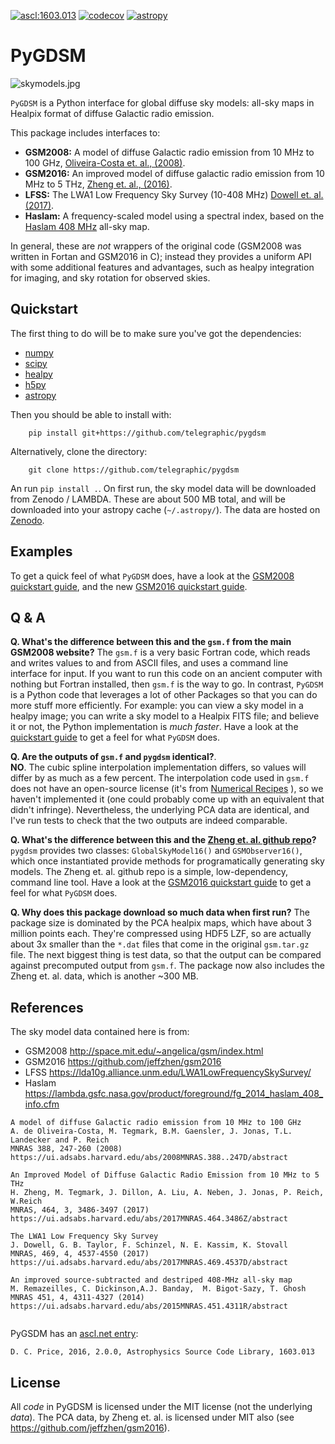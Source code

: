 [![ascl:1603.013](https://img.shields.io/badge/ascl-1603.013-blue.svg)](https://ascl.net/1603.013)
[![codecov](https://codecov.io/gh/telegraphic/pygdsm/branch/master/graph/badge.svg)](https://codecov.io/gh/telegraphic/pygdsm)
[![astropy](http://img.shields.io/badge/powered%20by-AstroPy-orange.svg?style=flat)](http://www.astropy.org/) 
 
PyGDSM
=====

![skymodels.jpg](https://github.com/telegraphic/pygdsm/raw/master/docs/skymodels.jpg)



`PyGDSM` is a Python interface for global diffuse sky models: all-sky maps in Healpix format of diffuse Galactic radio emission.

This package includes interfaces to:
 * **GSM2008:** A model of diffuse Galactic radio emission from 10 MHz to 100 GHz, [Oliveira-Costa et. al., (2008)](https://ui.adsabs.harvard.edu/abs/2008MNRAS.388..247D/abstract). 
 * **GSM2016:** An improved model of diffuse galactic radio emission from 10 MHz to 5 THz, [Zheng et. al., (2016)](https://ui.adsabs.harvard.edu/abs/2017MNRAS.464.3486Z/abstract).
 * **LFSS:** The LWA1 Low Frequency Sky Survey (10-408 MHz) [Dowell et. al. (2017)](https://ui.adsabs.harvard.edu/abs/2017MNRAS.469.4537D/abstract). 
 * **Haslam:** A frequency-scaled model using a spectral index, based on the [Haslam 408 MHz](https://lambda.gsfc.nasa.gov/product/foreground/fg_2014_haslam_408_info.cfm) all-sky map.

In general, these are *not* wrappers of the original code (GSM2008 was written in Fortan and GSM2016 in C); instead they provides a uniform API with some additional features and advantages, such as healpy integration for imaging, and sky rotation for observed skies. 


Quickstart
----------

The first thing to do will be to make sure you've got the dependencies: 

* [numpy](http://www.numpy.org/)
* [scipy](http://www.scipy.org/install.html)
* [healpy](http://healpy.readthedocs.org/en/latest/)
* [h5py](http://www.h5py.org/)
* [astropy](http://www.astropy.org/)

Then you should be able to install with:

        pip install git+https://github.com/telegraphic/pygdsm

Alternatively, clone the directory:

        git clone https://github.com/telegraphic/pygdsm
       
An run `pip install .`. On first run, the sky model data will be downloaded from Zenodo / LAMBDA. These are about 500 MB total, and will be downloaded into your astropy cache (`~/.astropy/`). The data are hosted on [Zenodo](https://zenodo.org/record/3479985#.XaASx79S-AY).

Examples
---------

To get a quick feel of what `PyGDSM` does, have a look at the 
[GSM2008 quickstart guide](http://nbviewer.ipython.org/github/telegraphic/PyGDSM/blob/master/docs/pygdsm_quickstart.ipynb), and the new
[GSM2016 quickstart guide](http://nbviewer.ipython.org/github/telegraphic/PyGDSM/blob/master/docs/pygdsm2016_quickstart.ipynb).

Q & A
-----

**Q. What's the difference between this and the `gsm.f` from the main GSM2008 website?**
     The `gsm.f` is a very basic Fortran code, which reads and writes values to and from
     ASCII files, and uses a command line interface for input. If you want to run this code
     on an ancient computer with nothing but Fortran installed, then `gsm.f` is the way to go. 
     In contrast, `PyGDSM` is a Python code that leverages a lot of other Packages so that you 
     can do more stuff more efficiently. For example: you can view a sky model in a healpy 
     image; you can write a sky model to a Healpix FITS file; and believe it or not, the 
     Python implementation is *much faster*. Have a look at the 
     [quickstart guide](http://nbviewer.ipython.org/github/telegraphic/PyGDSM/blob/master/docs/pygdsm_quickstart.ipynb)
     to get a feel for what `PyGDSM` does.

**Q. Are the outputs of `gsm.f` and `pygdsm` identical?**.  
     **NO**. The cubic  spline interpolation implementation differs, so values will differ by as 
     much as a few percent. The interpolation code used in `gsm.f` does not have an open-source
     license (it's from [Numerical Recipes](http://www.nr.com/licenses/) ), so we haven't 
     implemented it (one could probably come up with an equivalent that didn't infringe).
     Nevertheless, the underlying PCA data are identical, and I've run tests to check that
     the two outputs are indeed comparable. 

**Q. What's the difference between this and the [Zheng et. al. github repo](https://github.com/jeffzhen/gsm2016)?**
     `pygdsm` provides two classes: `GlobalSkyModel16()` and `GSMObserver16()`, which once instantiated
     provide methods for programatically generating sky models. The Zheng et. al. github repo is a 
     simple, low-dependency, command line tool. Have a look at the 
     [GSM2016 quickstart guide](http://nbviewer.ipython.org/github/telegraphic/PyGDSM/blob/master/docs/pygdsm2016_quickstart.ipynb)
     to get a feel for what `PyGDSM` does.

**Q. Why does this package download so much data when first run?**
     The package size is dominated by the PCA healpix maps, which have about 3 million points each.
     They're compressed using HDF5 LZF, so are actually about 3x smaller than the `*.dat`
     files that come in the original `gsm.tar.gz` file. The next biggest thing is test data,
     so that the output can be compared against precomputed output from `gsm.f`. The package now also includes
     the Zheng et. al. data, which is another ~300 MB.
   

References
----------

The sky model data contained here is from:
* GSM2008 http://space.mit.edu/~angelica/gsm/index.html 
* GSM2016 https://github.com/jeffzhen/gsm2016
* LFSS https://lda10g.alliance.unm.edu/LWA1LowFrequencySkySurvey/
* Haslam https://lambda.gsfc.nasa.gov/product/foreground/fg_2014_haslam_408_info.cfm


```
A model of diffuse Galactic radio emission from 10 MHz to 100 GHz
A. de Oliveira-Costa, M. Tegmark, B.M. Gaensler, J. Jonas, T.L. Landecker and P. Reich
MNRAS 388, 247-260 (2008)
https://ui.adsabs.harvard.edu/abs/2008MNRAS.388..247D/abstract

An Improved Model of Diffuse Galactic Radio Emission from 10 MHz to 5 THz
H. Zheng, M. Tegmark, J. Dillon, A. Liu, A. Neben, J. Jonas, P. Reich, W.Reich
MNRAS, 464, 3, 3486-3497 (2017)
https://ui.adsabs.harvard.edu/abs/2017MNRAS.464.3486Z/abstract

The LWA1 Low Frequency Sky Survey
J. Dowell, G. B. Taylor, F. Schinzel, N. E. Kassim, K. Stovall
MNRAS, 469, 4, 4537-4550 (2017)
https://ui.adsabs.harvard.edu/abs/2017MNRAS.469.4537D/abstract

An improved source-subtracted and destriped 408-MHz all-sky map 
M. Remazeilles, C. Dickinson,A.J. Banday,  M. Bigot-Sazy, T. Ghosh
MNRAS 451, 4, 4311-4327 (2014)
https://ui.adsabs.harvard.edu/abs/2015MNRAS.451.4311R/abstract
 
```

PyGSDM has an [ascl.net entry](https://ascl.net/1603.013):

```
D. C. Price, 2016, 2.0.0, Astrophysics Source Code Library, 1603.013
```

License
-------

All *code* in PyGDSM is licensed under the MIT license (not the underlying *data*). 
The PCA data, by Zheng et. al. is licensed under MIT also (see https://github.com/jeffzhen/gsm2016).

